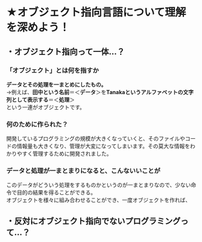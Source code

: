 # **★オブジェクト指向言語**について理解を深めよう！
## ・オブジェクト指向って一体...？
### 「オブジェクト」とは何を指すか
**データとその処理を一まとめにしたもの。**  
→例えば、**田中という名前**＝＜**データ**＞を**Tanakaというアルファベットの文字列として表示する**＝＜**処理**＞  
という一連がオブジェクトです。 
### 何のために作られた？
開発しているプログラミングの規模が大きくなっていくと、そのファイルやコードの情報量も大きくなり、管理が大変になってしまいます。その莫大な情報をわかりやすく管理するために開発されました。
### データと処理が一まとまりになると、こんないいことが
このデータがどういう処理をするものかというのが一まとまりなので、少ない命令で目的の結果を得ることができる。  
オブジェクトを様々に組み合わせることができ、一度オブジェクトを作れば、
## ・反対にオブジェクト指向でないプログラミングって...？
### 
